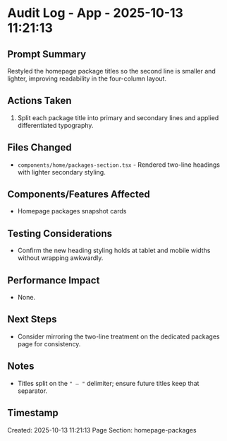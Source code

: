 # Audit Log - App - 2025-10-13 11:21:13

## Prompt Summary
Restyled the homepage package titles so the second line is smaller and lighter, improving readability in the four-column layout.

## Actions Taken
1. Split each package title into primary and secondary lines and applied differentiated typography.

## Files Changed
- `components/home/packages-section.tsx` - Rendered two-line headings with lighter secondary styling.

## Components/Features Affected
- Homepage packages snapshot cards

## Testing Considerations
- Confirm the new heading styling holds at tablet and mobile widths without wrapping awkwardly.

## Performance Impact
- None.

## Next Steps
- Consider mirroring the two-line treatment on the dedicated packages page for consistency.

## Notes
- Titles split on the ` " – " ` delimiter; ensure future titles keep that separator.

## Timestamp
Created: 2025-10-13 11:21:13
Page Section: homepage-packages
